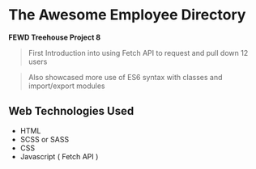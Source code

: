 # The Awesome Employee Directory
__FEWD Treehouse Project 8__

> First Introduction into using Fetch API to request and pull down 12 users 

> Also showcased more use of ES6 syntax with classes and import/export modules

## Web Technologies Used
* HTML 
* SCSS or SASS
* CSS
* Javascript ( Fetch API )


